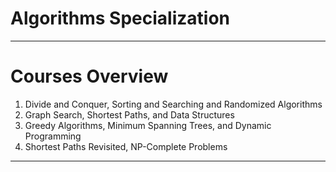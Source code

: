 # Algorithms Specialization

---

# Courses Overview

1. Divide and Conquer, Sorting and Searching and Randomized Algorithms
2. Graph Search, Shortest Paths, and Data Structures
3. Greedy Algorithms, Minimum Spanning Trees, and Dynamic Programming
4. Shortest Paths Revisited, NP-Complete Problems

---

